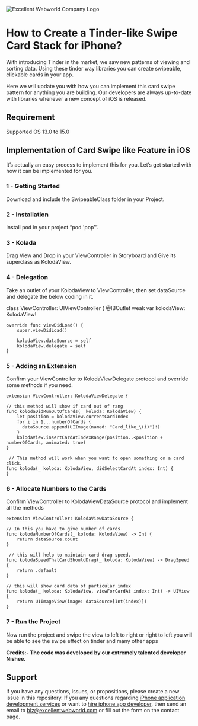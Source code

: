 ![Excellent Webworld Company Logo](https://eww-wp-new.s3.ap-south-1.amazonaws.com/wp-content/uploads/2021/10/21124036/Excellent-Webworld-logo-svg.jpg)

# How to Create a Tinder-like Swipe Card Stack for iPhone?

With introducing Tinder in the market, we saw new patterns of viewing and sorting data. Using these tinder way libraries you can create swipeable, clickable cards in your app.

Here we will update you with how you can implement this card swipe pattern for anything you are building. Our developers are always up-to-date with libraries whenever a new concept of iOS is released.



## Requirement
Supported OS 13.0 to 15.0 

## Implementation of Card Swipe like Feature in iOS
It’s actually an easy process to implement this for you. Let’s get started with how it can be implemented for you.

### 1 - Getting Started
Download and include the SwipeableClass folder in your Project.

### 2 - Installation

Install pod in your project  “pod 'pop’”.

### 3 - Kolada 

Drag View and Drop in your ViewController in Storyboard and Give its superclass as KolodaView.

### 4 - Delegation

Take an outlet of your KolodaView to ViewController, then set dataSource and delegate the below coding in it.

  class ViewController: UIViewController {
    @IBOutlet weak var kolodaView: KolodaView!

    override func viewDidLoad() {
        super.viewDidLoad()

        kolodaView.dataSource = self
        kolodaView.delegate = self
    }


### 5 - Adding an Extension
Confirm your ViewController to KolodaViewDelegate protocol and override some methods if you need.

    extension ViewController: KolodaViewDelegate {
   
    // this method will show if card out of rang 
    func kolodaDidRunOutOfCards(_ koloda: KolodaView) {
        let position = kolodaView.currentCardIndex
        for i in 1...numberOfCards {
          dataSource.append(UIImage(named: "Card_like_\(i)")!)
        }
        kolodaView.insertCardAtIndexRange(position..<position + numberOfCards, animated: true)
    }

     // This method will work when you want to open something on a card click.
    func koloda(_ koloda: KolodaView, didSelectCardAt index: Int) {
    }

### 6 - Allocate Numbers to the Cards

Confirm ViewController to KolodaViewDataSource protocol and implement all the methods

    extension ViewController: KolodaViewDataSource {
    
    // In this you have to give number of cards
    func kolodaNumberOfCards(_ koloda: KolodaView) -> Int {
        return dataSource.count
    }
    
     // this will help to maintain card drag speed.
    func kolodaSpeedThatCardShouldDrag(_ koloda: KolodaView) -> DragSpeed {
        return .default
    }
    
    // this will show card data of particular index
    func koloda(_ koloda: KolodaView, viewForCardAt index: Int) -> UIView {
        return UIImageView(image: dataSource[Int(index)])
    }


### 7 - Run the Project

Now run the project and swipe the view to left to right or right to left you will be able to see the swipe effect on tinder and many other apps 

**Credits:- The code was developed by our extremely talented developer Nishee.**


## Support
If you have any questions, issues, or propositions, please create a new issue in this repository.
If you any questions regarding <a href="https://www.excellentwebworld.com/iphone-application-development-services/?utm_source=github&utm_campaign=iphone-app-development">iPhone application development services</a> or want to <a href="https://www.excellentwebworld.com/hire-iphone-app-developers/?utm_source=github&utm_campaign=hire+iphone-developers">hire iphone app developer</a>, then send an email to biz@excellentwebworld.com or fill out the form on the contact page.
